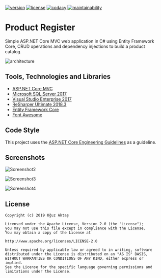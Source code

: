 [![version](https://img.shields.io/badge/version-1.0-blue.svg)](https://github.com/oguzaktas/product-register) [![license](https://img.shields.io/badge/license-apache-blue.svg)](https://github.com/oguzaktas/product-register/blob/master/LICENSE) [![codacy](https://img.shields.io/badge/codacy-A-green.svg)](https://app.codacy.com/project/oguzaktas/product-register/dashboard) [![maintainability](https://api.codeclimate.com/v1/badges/9731a89ad72f05acb7b7/maintainability)](https://codeclimate.com/github/oguzaktas/product-register)

# Product Register

Simple ASP.NET Core MVC web application in C# using Entity Framework Core, CRUD operations and dependency injections to build a product catalog.

![architecture](https://user-images.githubusercontent.com/29024000/68081740-e45b2600-fe23-11e9-95f6-41c401d9c37f.png)

## Tools, Technologies and Libraries

- [ASP.NET Core MVC](https://github.com/aspnet/AspNetCore)
- [Microsoft SQL Server 2017](https://www.microsoft.com/en-us/sql-server/sql-server-2017)
- [Visual Studio Enterprise 2017](https://visualstudio.microsoft.com/downloads/)
- [ReSharper Ultimate 2018.3](https://www.jetbrains.com/resharper/)
- [Entity Framework Core](https://github.com/aspnet/EntityFrameworkCore)
- [Font Awesome](https://github.com/aspnet/AspNetCore)

## Code Style

This project uses the [ASP.NET Core Engineering Guidelines](https://github.com/aspnet/AspNetCore/wiki/Engineering-guidelines) as a guideline.

## Screenshots

![Screenshot2](https://user-images.githubusercontent.com/29024000/68082473-4a4cab00-fe2e-11e9-9670-fd322bb8abfb.png)

![Screenshot3](https://user-images.githubusercontent.com/29024000/68082474-4a4cab00-fe2e-11e9-941a-12262cb57ea3.png)

![Screenshot4](https://user-images.githubusercontent.com/29024000/68082475-4d479b80-fe2e-11e9-99fd-3cc4f88372db.png)

## License

    Copyright (c) 2019 Oğuz Aktaş

    Licensed under the Apache License, Version 2.0 (the "License");
    you may not use this file except in compliance with the License.
    You may obtain a copy of the License at

    http://www.apache.org/licenses/LICENSE-2.0

    Unless required by applicable law or agreed to in writing, software
    distributed under the License is distributed on an "AS IS" BASIS,
    WITHOUT WARRANTIES OR CONDITIONS OF ANY KIND, either express or implied.
    See the License for the specific language governing permissions and
    limitations under the License.
